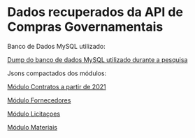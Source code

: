 # Dados recuperados da API de Compras Governamentais

Banco de Dados MySQL utilizado:

[Dump do banco de dados MySQL utilizado durante a pesquisa](Dump%20do%20Banco%20Mysql)

Jsons compactados dos módulos:

[Módulo Contratos a partir de 2021](M%C3%B3dulo%20Contratos%20a%20partir%20de%202021)

[Módulo Fornecedores]()

[Módulo Licitaçoes](M%C3%B3dulo%20Licita%C3%A7%C3%B5es)

[Módulo Materiais](M%C3%B3dulo%20Materiais)
